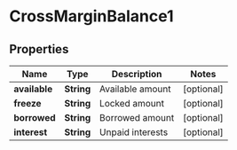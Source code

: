 

# CrossMarginBalance1

## Properties

Name | Type | Description | Notes
------------ | ------------- | ------------- | -------------
**available** | **String** | Available amount |  [optional]
**freeze** | **String** | Locked amount |  [optional]
**borrowed** | **String** | Borrowed amount |  [optional]
**interest** | **String** | Unpaid interests |  [optional]



